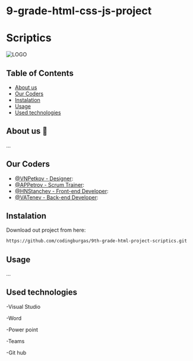 # 9-grade-html-css-js-project
# Scriptics
![LOGO](https://1drv.ms/i/c/a58f7435fcf5bc70/EcVOAFYueW9AqJ5CtuW0eLsBbpigCIO6IM1xJbJhqvxVQw?e=53F3AF)


## Table of Contents
- [About us](#about-us)
- [Our Coders](#our-coders)
- [Instalation](#instalation)
- [Usage](#usage)
- [Used technologies](#used-technologies)


## About us 👋
...



## Our Coders
- [@VNPetkov - Designer](https://www.github.com/V5kov8):
- [@APPetrov - Scrum Trainer](https://www.github.com/APPetrovv): 
- [@HNStanchev - Front-end Developer](https://www.github.com/HNStanchev):
- [@VATenev - Back-end Developer](https://www.github.com/VATenev23): 


## Instalation


Download out project from here:

```bash
https://github.com/codingburgas/9th-grade-html-project-scriptics.git
```

## Usage
...

## Used technologies

-Visual Studio

-Word

-Power point

-Teams

-Git hub
